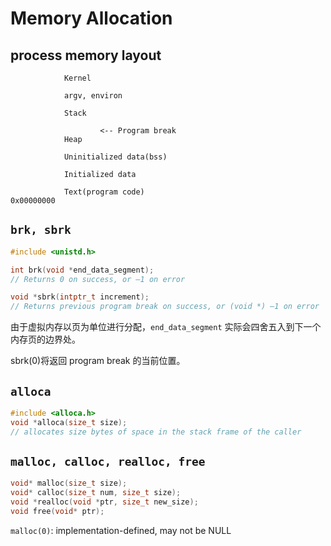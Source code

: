 # Memory Allocation

## process memory layout

```
            Kernel

            argv, environ

            Stack

                    <-- Program break
            Heap

            Uninitialized data(bss)

            Initialized data

            Text(program code)
0x00000000
```

## `brk, sbrk`

```c
#include <unistd.h>

int brk(void *end_data_segment);
// Returns 0 on success, or –1 on error

void *sbrk(intptr_t increment);
// Returns previous program break on success, or (void *) –1 on error
```

由于虚拟内存以页为单位进行分配，`end_data_segment` 实际会四舍五入到下一个内存页的边界处。

sbrk(0)将返回 program break 的当前位置。

## `alloca`

```c
#include <alloca.h>
void *alloca(size_t size);
// allocates size bytes of space in the stack frame of the caller
```

## `malloc, calloc, realloc, free`

```c
void* malloc(size_t size);
void* calloc(size_t num, size_t size);
void *realloc(void *ptr, size_t new_size);
void free(void* ptr);
```

`malloc(0)`: implementation-defined, may not be NULL
